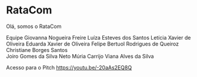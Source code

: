 # RataCom
 Olá, somos o RataCom
 
 Equipe
   Giovanna Nogueira Freire 
   Luíza Esteves dos Santos 
   Letícia Xavier de Oliveira 
   Eduarda Xavier de Oliveira 
   Felipe Bertuol Rodrigues de Queiroz 
   Christiane Borges Santos  
   Joiro Gomes da Silva Neto 
   Múria Carrijo Viana Alves da Silva 
   
  Acesso para o Pitch
   https://youtu.be/-20aAs2EQ8Q
